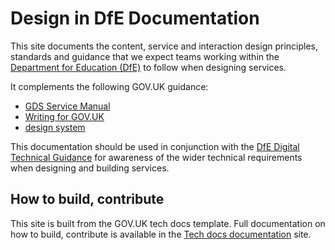 # Design in DfE Documentation

This site documents the content, service and interaction design principles, standards and guidance that we expect teams working
within the [Department for Education (DfE)](https://www.gov.uk/government/organisations/department-for-education)
to follow when designing services.

It complements the following GOV.UK guidance:

- [GDS Service Manual](https://www.gov.uk/service-manual)
- [Writing for GOV.UK](https://www.gov.uk/guidance/content-design/writing-for-gov-uk)
- [design system](https://design-system.service.gov.uk/)

This documentation should be used in conjunction with the
[DfE Digital Technical Guidance](https://dfe-digital.github.io/technical-guidance) for awareness of the wider technical requirements when designing and building services.

## How to build, contribute

This site is built from the GOV.UK tech docs template. Full documentation on how to build, contribute is available in the [Tech docs documentation](https://tdt-documentation.london.cloudapps.digital/) site.